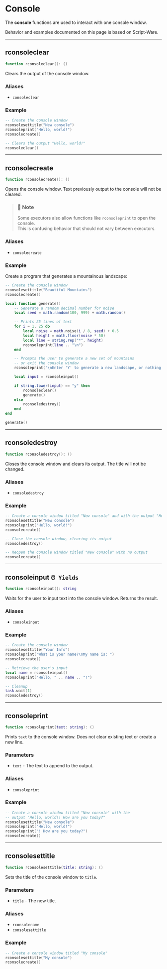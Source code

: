 # Console

The **console** functions are used to interact with one console window.

Behavior and examples documented on this page is based on Script-Ware.

---

## rconsoleclear

```lua
function rconsoleclear(): ()
```

Clears the output of the console window.

### Aliases

 * `consoleclear`

### Example

```lua
-- Create the console window
rconsolesettitle("New console")
rconsoleprint("Hello, world!")
rconsolecreate()

-- Clears the output "Hello, world!"
rconsoleclear()
```

---

## rconsolecreate

```lua
function rconsolecreate(): ()
```

Opens the console window. Text previously output to the console will not be cleared.

> ### 🔎 Note
> Some executors also allow functions like `rconsoleprint` to open the console.\
> This is confusing behavior that should not vary between executors.

### Aliases

 * `consolecreate`

### Example

Create a program that generates a mountainous landscape:

```lua
-- Create the console window
rconsolesettitle("Beautiful Mountains")
rconsolecreate()

local function generate()
	-- Generate a random decimal number for noise
	local seed = math.random(100, 999) + math.random()

	-- Prints 25 lines of text
	for i = 1, 25 do
		local noise = math.noise(i / 8, seed) + 0.5
		local height = math.floor(noise * 50)
		local line = string.rep("*", height)
		rconsoleprint(line .. "\n")
	end

	-- Prompts the user to generate a new set of mountains
	-- or exit the console window
	rconsoleprint("\nEnter 'Y' to generate a new landscape, or nothing to exit\n")

	local input = rconsoleinput()

	if string.lower(input) == "y" then
		rconsoleclear()
		generate()
	else
		rconsoledestroy()
	end
end

generate()
```

---

## rconsoledestroy

```lua
function rconsoledestroy(): ()
```

Closes the console window and clears its output. The title will not be changed.

### Aliases

 * `consoledestroy`

### Example

```lua
-- Create a console window titled "New console" and with the output "Hello, world!"
rconsolesettitle("New console")
rconsoleprint("Hello, world!")
rconsolecreate()

-- Close the console window, clearing its output
rconsoledestroy()

-- Reopen the console window titled "New console" with no output
rconsolecreate()
```

---

## rconsoleinput `⏰ Yields`

```lua
function rconsoleinput(): string
```

Waits for the user to input text into the console window. Returns the result.

### Aliases

 * `consoleinput`

### Example

```lua
-- Create the console window
rconsolesettitle("Your Info")
rconsoleprint("What is your name?\nMy name is: ")
rconsolecreate()

-- Retrieve the user's input
local name = rconsoleinput()
rconsoleprint("Hello, " .. name .. "!")

-- Cleanup
task.wait(1)
rconsoledestroy()
```

---

## rconsoleprint

```lua
function rconsoleprint(text: string): ()
```

Prints `text` to the console window. Does not clear existing text or create a new line.

### Parameters

* `text` - The text to append to the output.

### Aliases

 * `consoleprint`

### Example

```lua
-- Create a console window titled "New console" with the
-- output "Hello, world!! How are you today?"
rconsolesettitle("New console")
rconsoleprint("Hello, world!")
rconsoleprint("! How are you today?")
rconsolecreate()
```

---

## rconsolesettitle

```lua
function rconsolesettitle(title: string): ()
```

Sets the title of the console window to `title`.

### Parameters

 * `title` - The new title.

### Aliases

 * `rconsolename`
 * `consolesettitle`

### Example

```lua
-- Create a console window titled "My console"
rconsolesettitle("My console")
rconsolecreate()
```
